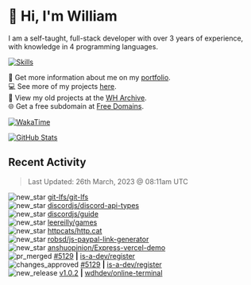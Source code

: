# 👋 Hi, I'm William
I am a self-taught, full-stack developer with over 3 years of experience, with knowledge in 4 programming languages.

[![Skills](https://skillicons.dev/icons?i=css,cloudflare,discord,bots,docker,express,firebase,git,github,githubactions,html,js,linux,md,mongodb,netlify,nodejs,replit,tailwind,ts,vercel,vscode,wordpress,workers)](https://wdh.gg/dev)

🧑 Get more information about me on my [portfolio](https://wdh.gg/dev).
<br>
💻 See more of my projects [here](https://wdh.gg/github-org).
<br>
📁 View my old projects at the [WH Archive](https://wdh.gg/archive).
<br>
🌐 Get a free subdomain at [Free Domains](https://wdh.gg/fd).

[![WakaTime](https://wakatime.com/badge/user/817e29c1-e1ac-4adc-936b-37bfa447c165.svg?style=for-the-badge)](https://wdh.gg/wakatime)

[![GitHub Stats](https://github-readme-stats.vercel.app/api?username=williamdavidharrison&theme=algolia&show_icons=true&border_radius=8&count_private=true&include_all_commits=true)](https://wdh.gg/github)

## Recent Activity
<!--RECENT_ACTIVITY:last_update-->
> Last Updated: 26th March, 2023 @ 08:11am UTC
<!--RECENT_ACTIVITY:last_update_end-->

<!--RECENT_ACTIVITY:start-->
![new_star](https://cdn.jsdelivr.net/gh/Readme-Workflows/Readme-Icons@main/icons/octicons/StarredRepositoryYellow.svg) [git-lfs/git-lfs](https://github.com/git-lfs/git-lfs)<br>
![new_star](https://cdn.jsdelivr.net/gh/Readme-Workflows/Readme-Icons@main/icons/octicons/StarredRepositoryYellow.svg) [discordjs/discord-api-types](https://github.com/discordjs/discord-api-types)<br>
![new_star](https://cdn.jsdelivr.net/gh/Readme-Workflows/Readme-Icons@main/icons/octicons/StarredRepositoryYellow.svg) [discordjs/guide](https://github.com/discordjs/guide)<br>
![new_star](https://cdn.jsdelivr.net/gh/Readme-Workflows/Readme-Icons@main/icons/octicons/StarredRepositoryYellow.svg) [leereilly/games](https://github.com/leereilly/games)<br>
![new_star](https://cdn.jsdelivr.net/gh/Readme-Workflows/Readme-Icons@main/icons/octicons/StarredRepositoryYellow.svg) [httpcats/http.cat](https://github.com/httpcats/http.cat)<br>
![new_star](https://cdn.jsdelivr.net/gh/Readme-Workflows/Readme-Icons@main/icons/octicons/StarredRepositoryYellow.svg) [robsd/js-paypal-link-generator](https://github.com/robsd/js-paypal-link-generator)<br>
![new_star](https://cdn.jsdelivr.net/gh/Readme-Workflows/Readme-Icons@main/icons/octicons/StarredRepositoryYellow.svg) [anshuopinion/Express-vercel-demo](https://github.com/anshuopinion/Express-vercel-demo)<br>
![pr_merged](https://cdn.jsdelivr.net/gh/Readme-Workflows/Readme-Icons@main/icons/octicons/PullRequestMerged.svg) [#5129](https://github.com/is-a-dev/register/pull/5129) **|** [is-a-dev/register](https://github.com/is-a-dev/register)<br>
![changes_approved](https://cdn.jsdelivr.net/gh/Readme-Workflows/Readme-Icons@main/icons/octicons/ApprovedChanges.svg) [#5129](https://github.com/is-a-dev/register/pull/5129#pullrequestreview-1357931332) **|** [is-a-dev/register](https://github.com/is-a-dev/register)<br>
![new_release](https://cdn.jsdelivr.net/gh/Readme-Workflows/Readme-Icons@main/icons/octicons/Release.svg) [v1.0.2](https://github.com/wdhdev/online-terminal/releases/tag/v1.0.2) **|** [wdhdev/online-terminal](https://github.com/wdhdev/online-terminal)<br>
<!--RECENT_ACTIVITY:end-->
